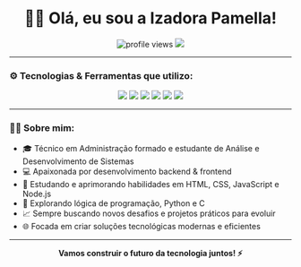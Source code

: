 <h1 align="center">👩‍💻 Olá, eu sou a Izadora Pamella!</h1>

<p align="center">
  <img src="https://komarev.com/ghpvc/?username=izadora-pamella&style=flat-square&color=blue" alt="profile views" />
  <img src="https://img.shields.io/github/followers/izadora-pamella?label=Follow&style=social" />
</p>

---

### ⚙️ Tecnologias & Ferramentas que utilizo:

<p align="center">
  <img src="https://img.shields.io/badge/Python-3776AB?style=for-the-badge&logo=python&logoColor=white" />
  <img src="https://img.shields.io/badge/C-00599C?style=for-the-badge&logo=c&logoColor=white" />
  <img src="https://img.shields.io/badge/HTML5-E34F26?style=for-the-badge&logo=html5&logoColor=white" />
  <img src="https://img.shields.io/badge/CSS3-1572B6?style=for-the-badge&logo=css3&logoColor=white" />
  <img src="https://img.shields.io/badge/JavaScript-F7DF1E?style=for-the-badge&logo=javascript&logoColor=black" />
  <img src="https://img.shields.io/badge/Node.js-339933?style=for-the-badge&logo=node.js&logoColor=white" />
</p>

---

### 👩‍🚀 Sobre mim:

- 🎓 Técnico em Administração formado e estudante de Análise e Desenvolvimento de Sistemas  
- 💻 Apaixonada por desenvolvimento backend & frontend  
- 🚀 Estudando e aprimorando habilidades em HTML, CSS, JavaScript e Node.js  
- 🤖 Explorando lógica de programação, Python e C  
- 📈 Sempre buscando novos desafios e projetos práticos para evoluir  
- 🌐 Focada em criar soluções tecnológicas modernas e eficientes  

---

<p align="center"><strong>Vamos construir o futuro da tecnologia juntos! ⚡</strong></p>

